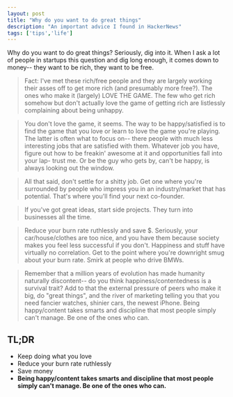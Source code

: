 ```yaml
---
layout: post
title: "Why do you want to do great things"
description: "An important advice I found in HackerNews"
tags: ['tips','life']
---
```


Why do you want to do great things? Seriously, dig into it. When I ask a lot of people in startups this question and dig long enough, it comes down to money-- they want to be rich, they want to be free.

> Fact: I've met these rich/free people and they are largely working their asses off to get more rich (and presumably more free?). The ones who make it (largely) LOVE THE GAME. The few who get rich somehow but don't actually love the game of getting rich are listlessly complaining about being unhappy.

> You don't love the game, it seems. The way to be happy/satisfied is to find the game that you love or learn to love the game you're playing. The latter is often what to focus on-- there people with much less interesting jobs that are satisfied with them. Whatever job you have, figure out how to be freakin' awesome at it and opportunities fall into your lap- trust me. Or be the guy who gets by, can't be happy, is always looking out the window.

> All that said, don't settle for a shitty job. Get one where you're surrounded by people who impress you in an industry/market that has potential. That's where you'll find your next co-founder.

> If you've got great ideas, start side projects. They turn into businesses all the time.

> Reduce your burn rate ruthlessly and save $. Seriously, your car/house/clothes are too nice, and you have them because society makes you feel less successful if you don't. Happiness and stuff have virtually no correlation. Get to the point where you're downright smug about your burn rate. Smirk at people who drive BMWs.

> Remember that a million years of evolution has made humanity naturally discontent-- do you think happiness/contentedness is a survival trait? Add to that the external pressure of peers who make it big, do "great things", and the river of marketing telling you that you need fancier watches, shinier cars, the newest iPhone. Being happy/content takes smarts and discipline that most people simply can't manage. Be one of the ones who can.

## TL;DR
* Keep doing what you love
* Reduce your burn rate ruthlessly
* Save money
* **Being happy/content takes smarts and discipline that most people simply can't manage. Be one of the ones who can.**
